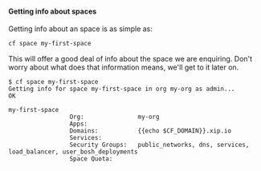 #### Getting info about spaces

Getting info about an space is as simple as:

```sh
cf space my-first-space
```
This will offer a good deal of info about the space we are enquiring.
Don't worry about what does that information means, we'll get to it later on.

```
$ cf space my-first-space
Getting info for space my-first-space in org my-org as admin...
OK

my-first-space
                 Org:               my-org
                 Apps:
                 Domains:           {{echo $CF_DOMAIN}}.xip.io
                 Services:
                 Security Groups:   public_networks, dns, services, load_balancer, user_bosh_deployments
                 Space Quota:

```
